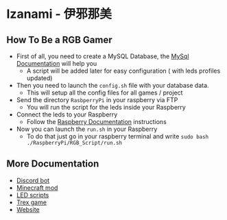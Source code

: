 # Izanami - 伊邪那美

## How To Be a RGB Gamer

- First of all, you need to create a MySQL Database, the [MySql Documentation](https://github.com/x33lyS/Izanami/tree/main/Documentation/Database) will help you
    - A script will be added later for easy configuration ( with leds profiles updated)
- Then you need to launch the `config.sh` file with your database data.
    - This will setup all the config files for all games / project
- Send the directory `RasbperryPi` in your raspberry via FTP
    - You will run the script for the leds inside your Raspberry
- Connect the leds to your Raspberry
    - Follow the [Raspberry Documentation](https://github.com/x33lyS/Izanami/tree/main/Documentation/Raspberry) instructions
- Now you can launch the `run.sh` in your Raspberry
    - To do that just go in your raspberry terminal and write `sudo bash ./RaspberryPi/RGB_Script/run.sh`
    

## More Documentation

- [Discord bot](https://github.com/x33lyS/Izanami/tree/main/Documentation/Discord)
- [Minecraft mod](https://github.com/x33lyS/Izanami/tree/main/Documentation/MinecraftMod)
- [LED scripts](https://github.com/x33lyS/Izanami/tree/main/Documentation/RGB_Scripts)
- [Trex game](https://github.com/x33lyS/Izanami/tree/main/Documentation/Trex)
- [Website](https://github.com/x33lyS/Izanami/tree/main/Documentation/Website)
